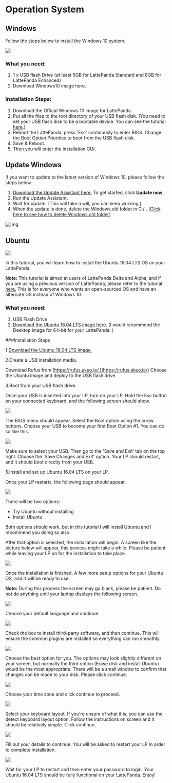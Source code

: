 # Operation System

## Windows

Follow the steps below to install the Windows 10 system.

![](https://i.imgur.com/2d5RvHo.jpg?2)

### What you need:

1. 1 x USB flash Drive (*at* least 5GB for LattePanda Standard and 8GB for LattePanda Enhanced)
2. Download Windows10 image here.

### Installation Steps:

1. Download the Offical Windows 10 image for LattePanda.
2. Put all the files to the root directory of your USB flash disk. (You need to set your USB flash disk to be a bootable device. You can see the tutorial [here](https://technet.microsoft.com/en-us/library/jj200124%28v=ws.11%29.aspx).)
3. Reboot the LattePanda, press 'Esc' continously to enter BIOS. Change the Boot Option Priorities to boot from the USB flash disk.
4. Save & Reboot.
5. Then you will enter the installation GUI.

## **Update Windows**

If you want to update to the latest version of Windows 10, please follow the steps below.

1. [Download the Update Assistant here.](https://www.microsoft.com/en-us/software-download/windows10) To get started, click **Update now**.
2. Run the Update Assistant.
3. Wait for update. (This will take a will, you can keep working.)
4. When the update is done, delete the Windows.old folder in C:/ . ([Click here to see how to delete Windows.old folder](http://www.lattepanda.com/topic-f6t7136.html))

![img](https://i.imgur.com/ClxdfZw.png)

## Ubuntu

![](https://i.imgur.com/ZDly1Ab.jpg)

In this tutorial, you will learn how to install the Ubuntu 16.04 LTS OS on your LattePanda. 

**Note:** This tutorial is aimed at users of LattePanda Delta and Alpha, and if you are using a previous version of LattePanda, please refer to the tutorial [here.](htp://docs.lattepanda.com/content/OS/Win10HomeAndLTSB/) This is for everyone who wants an open-sourced OS and have an alternate OS instead of Windows 10.

### What you need:

1. USB Flash Drive
2. [Download the Ubuntu 16.04 LTS image here.](http://releases.ubuntu.com/releases/16.04/) (I would recommend the Desktop image for 64-bit for your LattePanda. )

###Installation Steps

1.[Download the Ubuntu 16.04 LTS image.](http://releases.ubuntu.com/releases/16.04/)

2.Create a USB installation media. 

Download Rufus from [https://rufus.akeo.ie/.](https://rufus.akeo.ie/) Choose the Ubuntu image and deploy to the USB flash drive.

3.Boot from your USB flash drive. 

Once your USB is inserted into your LP, turn on your LP. Hold the Esc button on your connected keyboard, and the following screen should show.

![](https://i.imgur.com/FFmGWit.jpg?1)

The BIOS menu should appear. Select the Boot option using the arrow buttons. Choose your USB to become your first Boot Option #1. You can do so like this.

![](https://i.imgur.com/gm6cx0z.jpg)

Make sure to select your USB. Then go to the 'Save and Exit' tab on the top right. Choose the 'Save Changes and Exit' option. Your LP should restart, and it should boot directly from your USB.

5.Install and set up Ubuntu 16.04 LTS on your LP. 

Once your LP restarts, the following page should appear.

![](https://i.imgur.com/13Mxl3A.jpg?1)

There will be two options:

- Try Ubuntu without installing
- Install Ubuntu

Both options should work, but in this tutorial I will install Ubuntu and I recommend you doing so also. 

After that option is selected, the installation will begin. A screen like the picture below will appear, this process might take a while. Please be patient while leaving your LP on for the installation to take place.

![](https://i.imgur.com/7KKOA6H.jpg?1)

Once the installation is finished. A few more setup options for your Ubuntu OS, and it will be ready to use.

**Note:** During this process the screen may go black, please be patient. Do not do anything until your laptop displays the following screen.

![](https://i.imgur.com/0iKIU8d.jpg?1)

Choose your default language and continue. 

![](https://i.imgur.com/fH6F6er.jpg?1)

Check the box to install third-party software, and then continue. This will ensure the common plugins are installed so everything can run smoothly. 

![](https://i.imgur.com/ZBEtaik.jpg?1)

Choose the best option for you. The options may look slightly different on your screen, but normally the third option (Erase disk and install Ubuntu) would be the most appropriate. There will be a small window to confirm that changes can be made to your disk. Please click continue.

![](https://i.imgur.com/KqIAQee.jpg?1)

Choose your time zone and click continue to proceed.

![](https://i.imgur.com/LVEID2G.jpg?1)

Select your keyboard layout. If you're unsure of what it is, you can use the detect keyboard layout option. Follow the instructions on screen and it should be relatively simple. Click continue.

![](https://i.imgur.com/Fl0Qhxo.jpg?2)

Fill out your details to continue. You will be asked to restart your LP in order to complete installation.

![](https://i.imgur.com/IpbGwmo.jpg?1)

Wait for your LP to restart and then enter your password to login. Your Ubuntu 16.04 LTS should be fully functional on your LattePanda. Enjoy!

